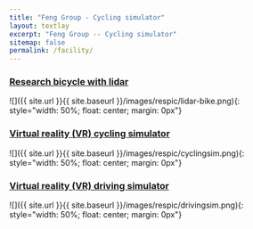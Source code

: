 ```yaml
---
title: "Feng Group - Cycling simulator"
layout: textlay
excerpt: "Feng Group -- Cycling simulator"
sitemap: false
permalink: /facility/
---
```


### [Research bicycle with lidar](/lidar-bike)

![]({{ site.url }}{{ site.baseurl }}/images/respic/lidar-bike.png){: style="width: 50%; float: center; margin: 0px"}

### [Virtual reality (VR) cycling simulator](/cyclingsim)

![]({{ site.url }}{{ site.baseurl }}/images/respic/cyclingsim.png){: style="width: 50%; float: center; margin: 0px"}

### [Virtual reality (VR) driving simulator](/drivingsim)

![]({{ site.url }}{{ site.baseurl }}/images/respic/drivingsim.png){: style="width: 50%; float: center; margin: 0px"}

